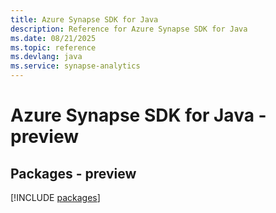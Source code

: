 ```yaml
---
title: Azure Synapse SDK for Java
description: Reference for Azure Synapse SDK for Java
ms.date: 08/21/2025
ms.topic: reference
ms.devlang: java
ms.service: synapse-analytics
---
```

# Azure Synapse SDK for Java - preview
## Packages - preview
[!INCLUDE [packages](synapse-index.md)]
